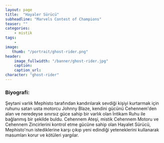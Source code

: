 ```yaml
---
layout: page
title:  "Hayaler Sürücü"
subheadline: "Marvels Contest of Champions"
teaser: ""
categories:
    - mistik
tags:
    -
image:
   thumb: "/portrait/ghost-rider.png"
header:
    image_fullwidth: "/banner/ghost-rider.jpg"
    caption: 
    caption_url:    
character: "ghost-rider"
---
```


### Biyografi:

Şeytani varlık Mephisto tarafından kandırılarak sevdiği kişiyi kurtarmak için ruhunu satan usta motorcu Johnny Blaze, kendini gücünü Cehennem'den alan ve neredeyse sınırsız güce sahip bir varlık olan İntikam Ruhu ile bağlanmış bir şekilde buldu. Cehennem Ateşi, mistik Cehennem Motoru ve Cehennem Zincirlerini kontrol etme gücüne sahip olan Hayalet Sürücü, Mephisto'nun istediklerine karşı çıkıp yeni edindiği yeteneklerini kullanarak masumları korur ve kötüleri yargılar.
